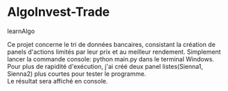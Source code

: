 # AlgoInvest-Trade
learnAlgo

Ce projet concerne le tri de données bancaires, consistant la création de panels d'actions limités par leur prix et au meilleur rendement.
Simplement lancer la commande console: python main.py dans le terminal Windows.
Pour plus de rapidité d'exécution, j'ai créé deux panel listes(Sienna1, Sienna2) plus courtes pour tester le programme.  
Le résultat sera affiché en console.
